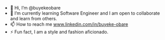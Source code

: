 - 👋 Hi, I’m @buyekeobare 
- 🌱 I’m currently learning Software Engineer and I am open to collaborate and learn from others.
- 📫 How to reach me www.linkedin.com/in/buyeke-obare
- ⚡ Fun fact, I am a style and fashion aficionado.

<!---
buyekeobare/buyekeobare is a ✨ special ✨ repository because its `README.md` (this file) appears on your GitHub profile.
You can click the Preview link to take a look at your changes.
--->
